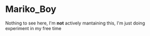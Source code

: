 # Mariko_Boy
Nothing to see here, I'm **not** actively mantaining this, I'm just doing experiment in my free time
